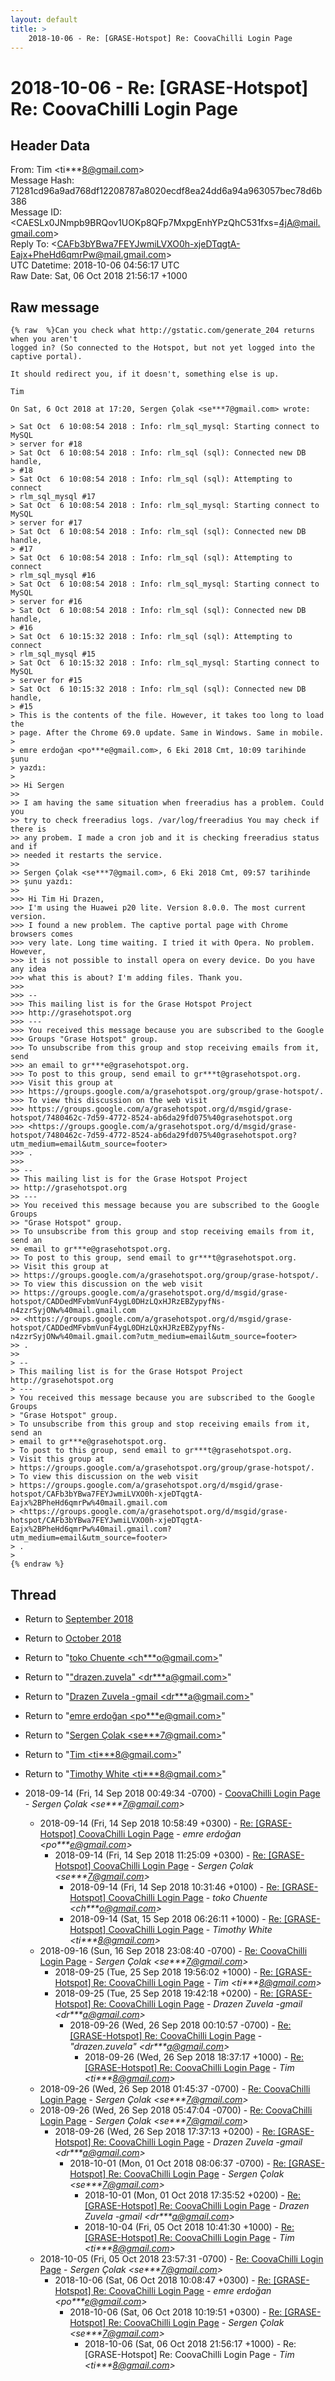 ```yaml
---
layout: default
title: >
    2018-10-06 - Re: [GRASE-Hotspot] Re: CoovaChilli Login Page
---
```


# 2018-10-06 - Re: [GRASE-Hotspot] Re: CoovaChilli Login Page

## Header Data

From: Tim \<ti***8@gmail.com\><br>
Message Hash: 71281cd96a9ad768df12208787a8020ecdf8ea24dd6a94a963057bec78d6b386<br>
Message ID: \<CAESLx0JNmpb9BRQov1UOKp8QFp7MxpgEnhYPzQhC531fxs=4jA@mail.gmail.com\><br>
Reply To: \<CAFb3bYBwa7FEYJwmiLVXO0h-xjeDTqgtA-Eajx+PheHd6qmrPw@mail.gmail.com\><br>
UTC Datetime: 2018-10-06 04:56:17 UTC<br>
Raw Date: Sat, 06 Oct 2018 21:56:17 +1000<br>

## Raw message

```
{% raw  %}Can you check what http://gstatic.com/generate_204 returns when you aren't
logged in? (So connected to the Hotspot, but not yet logged into the
captive portal).

It should redirect you, if it doesn't, something else is up.

Tim

On Sat, 6 Oct 2018 at 17:20, Sergen Çolak <se***7@gmail.com> wrote:

> Sat Oct  6 10:08:54 2018 : Info: rlm_sql_mysql: Starting connect to MySQL
> server for #18
> Sat Oct  6 10:08:54 2018 : Info: rlm_sql (sql): Connected new DB handle,
> #18
> Sat Oct  6 10:08:54 2018 : Info: rlm_sql (sql): Attempting to connect
> rlm_sql_mysql #17
> Sat Oct  6 10:08:54 2018 : Info: rlm_sql_mysql: Starting connect to MySQL
> server for #17
> Sat Oct  6 10:08:54 2018 : Info: rlm_sql (sql): Connected new DB handle,
> #17
> Sat Oct  6 10:08:54 2018 : Info: rlm_sql (sql): Attempting to connect
> rlm_sql_mysql #16
> Sat Oct  6 10:08:54 2018 : Info: rlm_sql_mysql: Starting connect to MySQL
> server for #16
> Sat Oct  6 10:08:54 2018 : Info: rlm_sql (sql): Connected new DB handle,
> #16
> Sat Oct  6 10:15:32 2018 : Info: rlm_sql (sql): Attempting to connect
> rlm_sql_mysql #15
> Sat Oct  6 10:15:32 2018 : Info: rlm_sql_mysql: Starting connect to MySQL
> server for #15
> Sat Oct  6 10:15:32 2018 : Info: rlm_sql (sql): Connected new DB handle,
> #15
> This is the contents of the file. However, it takes too long to load the
> page. After the Chrome 69.0 update. Same in Windows. Same in mobile.
>
> emre erdoğan <po***e@gmail.com>, 6 Eki 2018 Cmt, 10:09 tarihinde şunu
> yazdı:
>
>> Hi Sergen
>>
>> I am having the same situation when freeradius has a problem. Could you
>> try to check freeradius logs. /var/log/freeradius You may check if there is
>> any probem. I made a cron job and it is checking freeradius status and if
>> needed it restarts the service.
>>
>> Sergen Çolak <se***7@gmail.com>, 6 Eki 2018 Cmt, 09:57 tarihinde
>> şunu yazdı:
>>
>>> Hi Tim Hi Drazen,
>>> I'm using the Huawei p20 lite. Version 8.0.0. The most current version.
>>> I found a new problem. The captive portal page with Chrome browsers comes
>>> very late. Long time waiting. I tried it with Opera. No problem. However,
>>> it is not possible to install opera on every device. Do you have any idea
>>> what this is about? I'm adding files. Thank you.
>>>
>>> --
>>> This mailing list is for the Grase Hotspot Project
>>> http://grasehotspot.org
>>> ---
>>> You received this message because you are subscribed to the Google
>>> Groups "Grase Hotspot" group.
>>> To unsubscribe from this group and stop receiving emails from it, send
>>> an email to gr***e@grasehotspot.org.
>>> To post to this group, send email to gr***t@grasehotspot.org.
>>> Visit this group at
>>> https://groups.google.com/a/grasehotspot.org/group/grase-hotspot/.
>>> To view this discussion on the web visit
>>> https://groups.google.com/a/grasehotspot.org/d/msgid/grase-hotspot/7480462c-7d59-4772-8524-ab6da29fd075%40grasehotspot.org
>>> <https://groups.google.com/a/grasehotspot.org/d/msgid/grase-hotspot/7480462c-7d59-4772-8524-ab6da29fd075%40grasehotspot.org?utm_medium=email&utm_source=footer>
>>> .
>>>
>> --
>> This mailing list is for the Grase Hotspot Project
>> http://grasehotspot.org
>> ---
>> You received this message because you are subscribed to the Google Groups
>> "Grase Hotspot" group.
>> To unsubscribe from this group and stop receiving emails from it, send an
>> email to gr***e@grasehotspot.org.
>> To post to this group, send email to gr***t@grasehotspot.org.
>> Visit this group at
>> https://groups.google.com/a/grasehotspot.org/group/grase-hotspot/.
>> To view this discussion on the web visit
>> https://groups.google.com/a/grasehotspot.org/d/msgid/grase-hotspot/CADDedMFvbmVunF4ygL0DHzLQxHJRzEBZypyfNs-n4zzrSyjONw%40mail.gmail.com
>> <https://groups.google.com/a/grasehotspot.org/d/msgid/grase-hotspot/CADDedMFvbmVunF4ygL0DHzLQxHJRzEBZypyfNs-n4zzrSyjONw%40mail.gmail.com?utm_medium=email&utm_source=footer>
>> .
>>
> --
> This mailing list is for the Grase Hotspot Project http://grasehotspot.org
> ---
> You received this message because you are subscribed to the Google Groups
> "Grase Hotspot" group.
> To unsubscribe from this group and stop receiving emails from it, send an
> email to gr***e@grasehotspot.org.
> To post to this group, send email to gr***t@grasehotspot.org.
> Visit this group at
> https://groups.google.com/a/grasehotspot.org/group/grase-hotspot/.
> To view this discussion on the web visit
> https://groups.google.com/a/grasehotspot.org/d/msgid/grase-hotspot/CAFb3bYBwa7FEYJwmiLVXO0h-xjeDTqgtA-Eajx%2BPheHd6qmrPw%40mail.gmail.com
> <https://groups.google.com/a/grasehotspot.org/d/msgid/grase-hotspot/CAFb3bYBwa7FEYJwmiLVXO0h-xjeDTqgtA-Eajx%2BPheHd6qmrPw%40mail.gmail.com?utm_medium=email&utm_source=footer>
> .
>
{% endraw %}
```

## Thread

+ Return to [September 2018](/archive/2018/09)
+ Return to [October 2018](/archive/2018/10)

+ Return to "[toko Chuente <ch***o<span>@</span>gmail.com>](/authors/ch___o_at_gmail_com)"
+ Return to "["drazen.zuvela" <dr***a<span>@</span>gmail.com>](/authors/dr___a_at_gmail_com)"
+ Return to "[Drazen Zuvela -gmail <dr***a<span>@</span>gmail.com>](/authors/dr___a_at_gmail_com)"
+ Return to "[emre erdoğan <po***e<span>@</span>gmail.com>](/authors/po___e_at_gmail_com)"
+ Return to "[Sergen Çolak <se***7<span>@</span>gmail.com>](/authors/se___7_at_gmail_com)"
+ Return to "[Tim <ti***8<span>@</span>gmail.com>](/authors/ti___8_at_gmail_com)"
+ Return to "[Timothy White <ti***8<span>@</span>gmail.com>](/authors/ti___8_at_gmail_com)"

+ 2018-09-14 (Fri, 14 Sep 2018 00:49:34 -0700) - [CoovaChilli Login Page](/archive/2018/09/71548ea71e686a13a9c5f84bb1dc4e243fb19558af26ff6cba9ae8bfc3790663) - _Sergen Çolak \<se***7@gmail.com\>_
  + 2018-09-14 (Fri, 14 Sep 2018 10:58:49 +0300) - [Re: [GRASE-Hotspot] CoovaChilli Login Page](/archive/2018/09/ad520f997e461cf9649ae3d690dbcc11ba5560b830a98121affcd790278a96a1) - _emre erdoğan \<po***e@gmail.com\>_
    + 2018-09-14 (Fri, 14 Sep 2018 11:25:09 +0300) - [Re: [GRASE-Hotspot] CoovaChilli Login Page](/archive/2018/09/2b284ba9e4111463358e50620573ef16b9c077ecaba616b0c9c0f12f12251f3d) - _Sergen Çolak \<se***7@gmail.com\>_
      + 2018-09-14 (Fri, 14 Sep 2018 10:31:46 +0100) - [Re: [GRASE-Hotspot] CoovaChilli Login Page](/archive/2018/09/d9b92e3177b3c8da0074e2608cd609ffba26907912112fd0e5cce7d6bae60240) - _toko Chuente \<ch***o@gmail.com\>_
      + 2018-09-14 (Sat, 15 Sep 2018 06:26:11 +1000) - [Re: [GRASE-Hotspot] CoovaChilli Login Page](/archive/2018/09/d04a54a5bbf6a8e890f20ac877cce0a786eade1e9af60fcedaba5d60e6b93f18) - _Timothy White \<ti***8@gmail.com\>_
  + 2018-09-16 (Sun, 16 Sep 2018 23:08:40 -0700) - [Re: CoovaChilli Login Page](/archive/2018/09/9c6907c39d44c4811b00dedfd087e598283a35df1013c0b39e3bcdec17e74b82) - _Sergen Çolak \<se***7@gmail.com\>_
    + 2018-09-25 (Tue, 25 Sep 2018 19:56:02 +1000) - [Re: [GRASE-Hotspot] Re: CoovaChilli Login Page](/archive/2018/09/c39d3dfed2b5a44572272b603981c80732aaaabbc3369471af53d51822064253) - _Tim \<ti***8@gmail.com\>_
    + 2018-09-25 (Tue, 25 Sep 2018 19:42:18 +0200) - [Re: [GRASE-Hotspot] Re: CoovaChilli Login Page](/archive/2018/09/9e2062318cfad977fa2f83e527bdea9c3c1b949fb6dc39722db8a677bbad6f88) - _Drazen Zuvela -gmail \<dr***a@gmail.com\>_
      + 2018-09-26 (Wed, 26 Sep 2018 00:10:57 -0700) - [Re: [GRASE-Hotspot] Re: CoovaChilli Login Page](/archive/2018/09/5ff96d92e4ca4e089c12f561ac498ef390e38367bdeba23881f68d5d3d4abc33) - _"drazen.zuvela" \<dr***a@gmail.com\>_
        + 2018-09-26 (Wed, 26 Sep 2018 18:37:17 +1000) - [Re: [GRASE-Hotspot] Re: CoovaChilli Login Page](/archive/2018/09/967cd6341255e329c4be887756ad9a12234476a77a69d11061d2cee8ab6f0891) - _Tim \<ti***8@gmail.com\>_
  + 2018-09-26 (Wed, 26 Sep 2018 01:45:37 -0700) - [Re: CoovaChilli Login Page](/archive/2018/09/1495988269c249a14f6e6a7d7e8f91e8934f60c7997d9597d93d2400c662cedb) - _Sergen Çolak \<se***7@gmail.com\>_
  + 2018-09-26 (Wed, 26 Sep 2018 05:47:04 -0700) - [Re: CoovaChilli Login Page](/archive/2018/09/ad5548c8340e4b70394825b3647a685a4074ca814eeb6fd93e90c3ecd27c8ff9) - _Sergen Çolak \<se***7@gmail.com\>_
    + 2018-09-26 (Wed, 26 Sep 2018 17:37:13 +0200) - [Re: [GRASE-Hotspot] Re: CoovaChilli Login Page](/archive/2018/09/15bbf66f1f5046bb23704c07082ec82cf935d3074a17a4dfe52a8a9eedb39060) - _Drazen Zuvela -gmail \<dr***a@gmail.com\>_
      + 2018-10-01 (Mon, 01 Oct 2018 08:06:37 -0700) - [Re: [GRASE-Hotspot] Re: CoovaChilli Login Page](/archive/2018/10/6d093376f99e0adb9759ec58ef4f704234b49b327e6e367aa02c094bd07418aa) - _Sergen Çolak \<se***7@gmail.com\>_
        + 2018-10-01 (Mon, 01 Oct 2018 17:35:52 +0200) - [Re: [GRASE-Hotspot] Re: CoovaChilli Login Page](/archive/2018/10/685c8f337fec6a6ce58005442efa7171835031863262b22488af56b0bbed9d16) - _Drazen Zuvela -gmail \<dr***a@gmail.com\>_
        + 2018-10-04 (Fri, 05 Oct 2018 10:41:30 +1000) - [Re: [GRASE-Hotspot] Re: CoovaChilli Login Page](/archive/2018/10/061efcb94f076ddb7e1b9d6eeef03f777e3beca0cb9696d192d21932d0e2829e) - _Tim \<ti***8@gmail.com\>_
  + 2018-10-05 (Fri, 05 Oct 2018 23:57:31 -0700) - [Re: CoovaChilli Login Page](/archive/2018/10/7abba02e6bf076e8591f50c0fb36f75030125b86824179aa62f080a842e0c15b) - _Sergen Çolak \<se***7@gmail.com\>_
    + 2018-10-06 (Sat, 06 Oct 2018 10:08:47 +0300) - [Re: [GRASE-Hotspot] Re: CoovaChilli Login Page](/archive/2018/10/688b55c34b957d1fe9997bbfbbb62fd58b41658a2d7e4a55433e0837d8573e11) - _emre erdoğan \<po***e@gmail.com\>_
      + 2018-10-06 (Sat, 06 Oct 2018 10:19:51 +0300) - [Re: [GRASE-Hotspot] Re: CoovaChilli Login Page](/archive/2018/10/7470d570d81de6f594d1a79c708b8a8cb1bde00819488fdfd62e25d61691e6e3) - _Sergen Çolak \<se***7@gmail.com\>_
        + 2018-10-06 (Sat, 06 Oct 2018 21:56:17 +1000) - Re: [GRASE-Hotspot] Re: CoovaChilli Login Page - _Tim \<ti***8@gmail.com\>_

